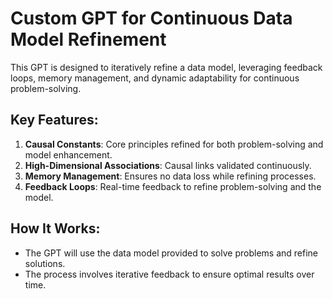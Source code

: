 # Custom GPT for Continuous Data Model Refinement

This GPT is designed to iteratively refine a data model, leveraging feedback loops, memory management, and dynamic adaptability for continuous problem-solving.

## Key Features:
1. **Causal Constants**: Core principles refined for both problem-solving and model enhancement.
2. **High-Dimensional Associations**: Causal links validated continuously.
3. **Memory Management**: Ensures no data loss while refining processes.
4. **Feedback Loops**: Real-time feedback to refine problem-solving and the model.

## How It Works:
- The GPT will use the data model provided to solve problems and refine solutions.
- The process involves iterative feedback to ensure optimal results over time.
